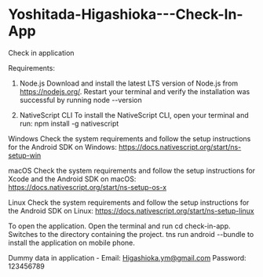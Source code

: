 # Yoshitada-Higashioka---Check-In-App
Check in application

Requirements:

1. Node.js Download and install the latest LTS version of Node.js from https://nodejs.org/. Restart your terminal and verify the installation was successful by running node --version

2. NativeScript CLI To install the NativeScript CLI, open your terminal and run: npm install -g nativescript

Windows Check the system requirements and follow the setup instructions for the Android SDK on Windows: https://docs.nativescript.org/start/ns-setup-win

macOS Check the system requirements and follow the setup instructions for Xcode and the Android SDK on macOS: https://docs.nativescript.org/start/ns-setup-os-x

Linux Check the system requirements and follow the setup instructions for the Android SDK on Linux: https://docs.nativescript.org/start/ns-setup-linux

To open the application. Open the terminal and run cd check-in-app. Switches to the directory containing the project. tns run android --bundle to install the application on mobile phone.

Dummy data in application - Email: Higashioka.ym@gmail.com Password: 123456789

